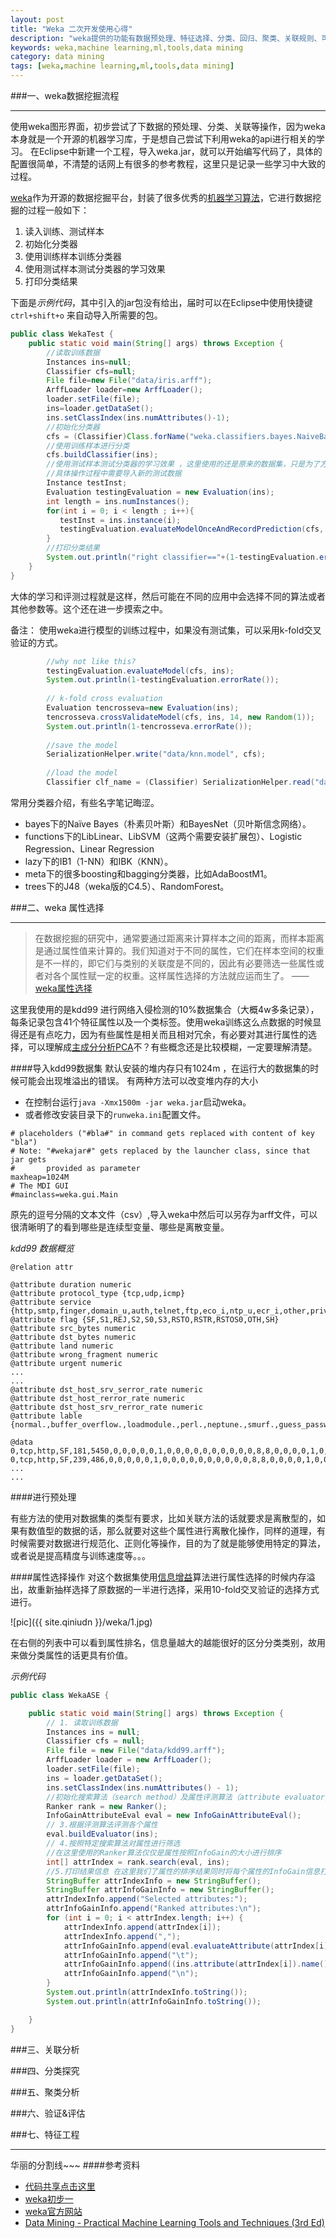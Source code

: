 ```yaml
---
layout: post
title: "Weka 二次开发使用心得"
description: "weka提供的功能有数据预处理、特征选择、分类、回归、聚类、关联规则、可视化等，本文旨在记录学习过程遇到的知识点以及使用方法，备忘用。"
keywords: weka,machine learning,ml,tools,data mining
category: data mining 
tags: [weka,machine learning,ml,tools,data mining]
---
```




###一、weka数据挖掘流程

---

使用weka图形界面，初步尝试了下数据的预处理、分类、关联等操作，因为weka本身就是一个开源的机器学习库，于是想自己尝试下利用weka的api进行相关的学习。
在Eclipse中新建一个工程，导入weka.jar，就可以开始编写代码了，具体的配置很简单，不清楚的话网上有很多的参考教程，这里只是记录一些学习中大致的过程。



<!-- more -->


[weka](http://www.cs.waikato.ac.nz/ml/weka/)作为开源的数据挖掘平台，封装了很多优秀的[机器学习算法](http://www.cs.waikato.ac.nz/~ml/weka/book.html)，它进行数据挖掘的过程一般如下：
1. 读入训练、测试样本
2. 初始化分类器
3. 使用训练样本训练分类器
4. 使用测试样本测试分类器的学习效果
5. 打印分类结果

下面是*示例代码*，其中引入的jar包没有给出，届时可以在Eclipse中使用快捷键`ctrl+shift+o` 来自动导入所需要的包。

```java
public class WekaTest {
	public static void main(String[] args) throws Exception {
		//读取训练数据
		Instances ins=null;
		Classifier cfs=null;
		File file=new File("data/iris.arff");
		ArffLoader loader=new ArffLoader();
		loader.setFile(file);
		ins=loader.getDataSet();
		ins.setClassIndex(ins.numAttributes()-1);
		//初始化分类器
        cfs = (Classifier)Class.forName("weka.classifiers.bayes.NaiveBayes").newInstance();
        //使用训练样本进行分类
        cfs.buildClassifier(ins);
        //使用测试样本测试分类器的学习效果 ，这里使用的还是原来的数据集，只是为了方便
        //具体操作过程中需要导入新的测试数据
        Instance testInst;
        Evaluation testingEvaluation = new Evaluation(ins);
        int length = ins.numInstances();
        for(int i = 0; i < length ; i++){
           testInst = ins.instance(i);
           testingEvaluation.evaluateModelOnceAndRecordPrediction(cfs, testInst);
        }
        //打印分类结果
        System.out.println("right classifier=="+(1-testingEvaluation.errorRate()));
	}
}
```

大体的学习和评测过程就是这样，然后可能在不同的应用中会选择不同的算法或者其他参数等。这个还在进一步摸索之中。

备注：
使用weka进行模型的训练过程中，如果没有测试集，可以采用k-fold交叉验证的方式。

```java
        //why not like this?
        testingEvaluation.evaluateModel(cfs, ins);
        System.out.println(1-testingEvaluation.errorRate());
        
        // k-fold cross evaluation
        Evaluation tencrosseva=new Evaluation(ins);
        tencrosseva.crossValidateModel(cfs, ins, 14, new Random(1));
        System.out.println(1-tencrosseva.errorRate());
        
        //save the model
        SerializationHelper.write("data/knn.model", cfs);
        
        //load the model
        Classifier clf_name = (Classifier) SerializationHelper.read("data/knn.model");
```

常用分类器介绍，有些名字笔记晦涩。
- bayes下的Naïve Bayes（朴素贝叶斯）和BayesNet（贝叶斯信念网络）。
- functions下的LibLinear、LibSVM（这两个需要安装扩展包）、Logistic Regression、Linear Regression
- lazy下的IB1（1-NN）和IBK（KNN）。 
- meta下的很多boosting和bagging分类器，比如AdaBoostM1。 
- trees下的J48（weka版的C4.5）、RandomForest。 


###二、weka 属性选择 

---

>在数据挖掘的研究中，通常要通过距离来计算样本之间的距离，而样本距离是通过属性值来计算的。我们知道对于不同的属性，它们在样本空间的权重是不一样的，即它们与类别的关联度是不同的，因此有必要筛选一些属性或者对各个属性赋一定的权重。这样属性选择的方法就应运而生了。  ——[weka属性选择](http://blog.csdn.net/anqiang1984/article/details/4048177)


这里我使用的是kdd99 进行网络入侵检测的10%数据集合（大概4w多条记录），每条记录包含41个特征属性以及一个类标签。使用weka训练这么点数据的时候显得还是有点吃力，因为有些属性是相关而且相对冗余，有必要对其进行属性的选择，可以理解成[主成分分析PCA](http://zh.wikipedia.org/wiki/%E4%B8%BB%E6%88%90%E5%88%86%E5%88%86%E6%9E%90)不？有些概念还是比较模糊，一定要理解清楚。

####导入kdd99数据集
默认安装的堆内存只有1024m ，在运行大的数据集的时候可能会出现堆溢出的错误。
有两种方法可以改变堆内存的大小
- 在控制台运行`java -Xmx1500m -jar weka.jar`启动weka。
- 或者修改安装目录下的`runweka.ini`配置文件。 
```
# placeholders ("#bla#" in command gets replaced with content of key "bla")
# Note: "#wekajar#" gets replaced by the launcher class, since that jar gets
#       provided as parameter
maxheap=1024M
# The MDI GUI
#mainclass=weka.gui.Main
```

原先的逗号分隔的文本文件（csv）,导入weka中然后可以另存为arff文件，可以很清晰明了的看到哪些是连续型变量、哪些是离散变量。

*kdd99 数据概览*
```
@relation attr

@attribute duration numeric
@attribute protocol_type {tcp,udp,icmp}
@attribute service {http,smtp,finger,domain_u,auth,telnet,ftp,eco_i,ntp_u,ecr_i,other,private,pop_3,ftp_data,rje,time,mtp,link,remote_job,gopher,ssh,name,whois,domain,login,imap4,daytime,ctf,nntp,shell,IRC,nnsp,http_443,exec,printer,efs,courier,uucp,klogin,kshell,echo,discard,systat,supdup,iso_tsap,hostnames,csnet_ns,pop_2,sunrpc,uucp_path,netbios_ns,netbios_ssn,netbios_dgm,sql_net,vmnet,bgp,Z39_50,ldap,netstat,urh_i,X11,urp_i,pm_dump,tftp_u,tim_i,red_i}
@attribute flag {SF,S1,REJ,S2,S0,S3,RSTO,RSTR,RSTOS0,OTH,SH}
@attribute src_bytes numeric
@attribute dst_bytes numeric
@attribute land numeric
@attribute wrong_fragment numeric
@attribute urgent numeric
...
...
@attribute dst_host_srv_serror_rate numeric
@attribute dst_host_rerror_rate numeric
@attribute dst_host_srv_rerror_rate numeric
@attribute lable {normal.,buffer_overflow.,loadmodule.,perl.,neptune.,smurf.,guess_passwd.,pod.,teardrop.,portsweep.,ipsweep.,land.,ftp_write.,back.,imap.,satan.,phf.,nmap.,multihop.,warezmaster.,warezclient.,spy.,rootkit.}

@data
0,tcp,http,SF,181,5450,0,0,0,0,0,1,0,0,0,0,0,0,0,0,0,0,8,8,0,0,0,0,1,0,0,9,9,1,0,0.11,0,0,0,0,0,normal.
0,tcp,http,SF,239,486,0,0,0,0,0,1,0,0,0,0,0,0,0,0,0,0,8,8,0,0,0,0,1,0,0,19,19,1,0,0.05,0,0,0,0,0,normal.
...
...

```


####进行预处理

有些方法的使用对数据集的类型有要求，比如关联方法的话就要求是离散型的，如果有数值型的数据的话，那么就要对这些个属性进行离散化操作，同样的道理，有时候需要对数据进行规范化、正则化等操作，目的为了就是能够使用特定的算法，或者说是提高精度与训练速度等。。。

####属性选择操作
对这个数据集使用[信息增益](http://baike.baidu.com/view/1231985.htm?fr=aladdin)算法进行属性选择的时候内存溢出，故重新抽样选择了原数据的一半进行选择，采用10-fold交叉验证的选择方式进行。

![pic]({{ site.qiniudn }}/weka/1.jpg)

在右侧的列表中可以看到属性排名，信息量越大的越能很好的区分分类类别，故用来做分类属性的话更具有价值。

*示例代码*

```java
public class WekaASE {

	public static void main(String[] args) throws Exception {
		// 1. 读取训练数据
		Instances ins = null;
		Classifier cfs = null;
		File file = new File("data/kdd99.arff");
		ArffLoader loader = new ArffLoader();
		loader.setFile(file);
		ins = loader.getDataSet();
		ins.setClassIndex(ins.numAttributes() - 1);
		//初始化搜索算法（search method）及属性评测算法（attribute evaluator）
		Ranker rank = new Ranker();
		InfoGainAttributeEval eval = new InfoGainAttributeEval();
	    // 3.根据评测算法评测各个属性
		eval.buildEvaluator(ins);
        // 4.按照特定搜索算法对属性进行筛选
        //在这里使用的Ranker算法仅仅是属性按照InfoGain的大小进行排序
		int[] attrIndex = rank.search(eval, ins);
		//5.打印结果信息 在这里我们了属性的排序结果同时将每个属性的InfoGain信息打印出来
		StringBuffer attrIndexInfo = new StringBuffer();
		StringBuffer attrInfoGainInfo = new StringBuffer();
		attrIndexInfo.append("Selected attributes:");
		attrInfoGainInfo.append("Ranked attributes:\n");
		for (int i = 0; i < attrIndex.length; i++) {
			attrIndexInfo.append(attrIndex[i]);
			attrIndexInfo.append(",");
			attrInfoGainInfo.append(eval.evaluateAttribute(attrIndex[i]));
			attrInfoGainInfo.append("\t");
			attrInfoGainInfo.append((ins.attribute(attrIndex[i]).name()));
			attrInfoGainInfo.append("\n");
		}
		System.out.println(attrIndexInfo.toString());
		System.out.println(attrInfoGainInfo.toString());

	}
}

```



###三、关联分析

###四、分类探究

###五、聚类分析

###六、验证&评估

###七、特征工程

---
华丽的分割线~~~
####参考资料

- [代码共享点击这里]()
- [weka初步一](http://blog.csdn.net/anqiang1984/article/details/4040571)
- [weka官方网站](http://www.cs.waikato.ac.nz/ml/weka/)
- [Data Mining - Practical Machine Learning Tools and Techniques (3rd Ed)](http://www.cs.waikato.ac.nz/~ml/weka/book.html)

